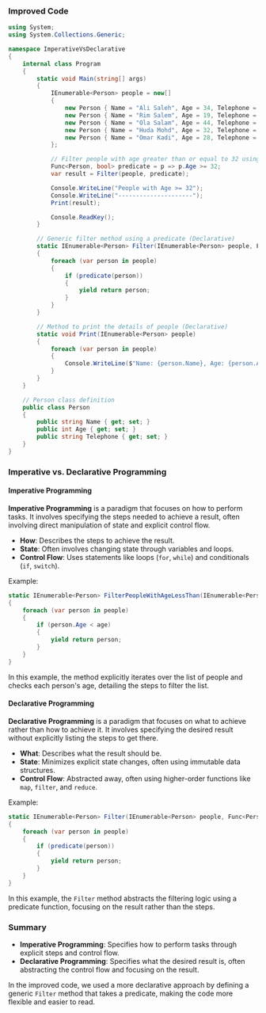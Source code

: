

### Improved Code

```csharp
using System;
using System.Collections.Generic;

namespace ImperativeVsDeclarative
{
    internal class Program
    {
        static void Main(string[] args)
        {
            IEnumerable<Person> people = new[]
            {
                new Person { Name = "Ali Saleh", Age = 34, Telephone = "+1(123)456-7890" },
                new Person { Name = "Rim Salem", Age = 19, Telephone = "+1(123)456-7891" },
                new Person { Name = "Ola Salam", Age = 44, Telephone = "+1(123)456-7892" },
                new Person { Name = "Huda Mohd", Age = 32, Telephone = "+1(123)456-7893" },
                new Person { Name = "Omar Kadi", Age = 28, Telephone = "+1(123)456-7894" }
            };

            // Filter people with age greater than or equal to 32 using a predicate
            Func<Person, bool> predicate = p => p.Age >= 32;
            var result = Filter(people, predicate);

            Console.WriteLine("People with Age >= 32");
            Console.WriteLine("---------------------");
            Print(result);

            Console.ReadKey();
        }

        // Generic filter method using a predicate (Declarative)
        static IEnumerable<Person> Filter(IEnumerable<Person> people, Func<Person, bool> predicate)
        {
            foreach (var person in people)
            {
                if (predicate(person))
                {
                    yield return person;
                }
            }
        }

        // Method to print the details of people (Declarative)
        static void Print(IEnumerable<Person> people)
        {
            foreach (var person in people)
            {
                Console.WriteLine($"Name: {person.Name}, Age: {person.Age}, Telephone: {person.Telephone}");
            }
        }
    }

    // Person class definition
    public class Person
    {
        public string Name { get; set; }
        public int Age { get; set; }
        public string Telephone { get; set; }
    }
}
```

### Imperative vs. Declarative Programming

#### Imperative Programming

**Imperative Programming** is a paradigm that focuses on how to perform tasks. It involves specifying the steps needed to achieve a result, often involving direct manipulation of state and explicit control flow.

- **How**: Describes the steps to achieve the result.
- **State**: Often involves changing state through variables and loops.
- **Control Flow**: Uses statements like loops (`for`, `while`) and conditionals (`if`, `switch`).

Example:
```csharp
static IEnumerable<Person> FilterPeopleWithAgeLessThan(IEnumerable<Person> people, int age)
{
    foreach (var person in people)
    {
        if (person.Age < age)
        {
            yield return person;
        }
    }
}
```

In this example, the method explicitly iterates over the list of people and checks each person's age, detailing the steps to filter the list.

#### Declarative Programming

**Declarative Programming** is a paradigm that focuses on what to achieve rather than how to achieve it. It involves specifying the desired result without explicitly listing the steps to get there.

- **What**: Describes what the result should be.
- **State**: Minimizes explicit state changes, often using immutable data structures.
- **Control Flow**: Abstracted away, often using higher-order functions like `map`, `filter`, and `reduce`.

Example:
```csharp
static IEnumerable<Person> Filter(IEnumerable<Person> people, Func<Person, bool> predicate)
{
    foreach (var person in people)
    {
        if (predicate(person))
        {
            yield return person;
        }
    }
}
```

In this example, the `Filter` method abstracts the filtering logic using a predicate function, focusing on the result rather than the steps.

### Summary

- **Imperative Programming**: Specifies how to perform tasks through explicit steps and control flow.
- **Declarative Programming**: Specifies what the desired result is, often abstracting the control flow and focusing on the result.

In the improved code, we used a more declarative approach by defining a generic `Filter` method that takes a predicate, making the code more flexible and easier to read.
